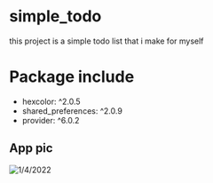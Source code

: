 

# simple_todo

this project is a simple todo list that i make for myself

# Package include
- hexcolor: ^2.0.5
- shared_preferences: ^2.0.9
- provider: ^6.0.2

## App pic

![1/4/2022](https://raw.githubusercontent.com/Mman7/todolist_flutter/main/assets/showcase/Screenshot_1641265885.png)

